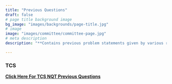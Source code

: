```yaml
---
title: "Previous Questions"
draft: false
# page title background image
bg_image: "images/backgrounds/page-title.jpg"
# image
image: "images/committee/committee-page.jpg"
# meta description
description: "**Contains previous problem statements given by various recruitors during their selection process.**"

---
```

### TCS
**[Click Here For TCS NQT Previous Questions](https://drive.google.com/file/d/1Gbch30otFeSBtSJwc41PtKxhNlO5QMJi/view?usp=drivesdk)**

